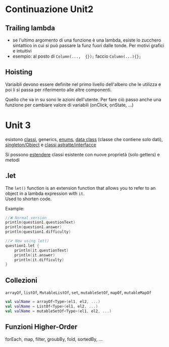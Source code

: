 # Continuazione Unit2

## Trailing lambda

- se l'ultimo argomento di una funzione è una lambda, esiste lo zucchero sintattico in cui si può passare la funz fuori dalle tonde. Per motivi grafici e intuitivi
- esempio: al posto di `Column(...,  {});` faccio `Column(...){};`

## Hoisting

Variaibli devono essere definite nel primo livello dell'albero che le utilizza e poi li si passa per riferimento alle altre componenti.

Quello che va in su sono le azioni dell'utente. Per fare ciò passo anche una funzione per cambiare valore di variabili (onClick, onState, ...)

# Unit 3

esistono [classi](./classi.md#classi), generics, [enums](enums.md), [data class](./classi.md#data-classes) (classe che contiene solo dati), [singleton/Object](./classi.md#Objects) e [classi astratte/interfacce](./interfaces.md)

Si possono [estendere](./classi.md#estensioni) classi esistente con nuove proprietà (solo getters) e metodi

## .let

The `let()` function is an extension function that allows you to refer to an object in a lambda expression with `it`. <br>
Used to shorten code.

Example:

```kotlin
//❌ Normal version
println(question1.questionText)
println(question1.answer)
println(question1.difficulty)

//✔ Now using let()
question1.let {
    println(it.questionText)
    println(it.answer)
    println(it.difficulty)
}
```

## Collezioni

`arrayOf`, `listOf`, `MutableListOf`, `set`, `mutableSetOf`, `mapOf`, `mutableMapOf`

```kotlin
val valName = arrayOf<Type>(el1, el2, ...)
val valName = ListOf<Type>(el1, el2, ...)
val valName = mutableSetOf<Type>(el1, el2, ...)
```

## Funzioni Higher-Order

forEach, map, filter, groubBy, fold, sortedBy, ...
